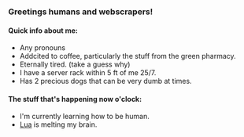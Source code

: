 ### Greetings humans and webscrapers!

#### Quick info about me:
- Any pronouns
- Addcited to coffee, particularly the stuff from the green pharmacy.
- Eternally tired. (take a guess why)
- I have a server rack within 5 ft of me 25/7.
- Has 2 precious dogs that can be very dumb at times.

#### The stuff that's happening now o'clock:
<!-- - Right now I'm working on a [Lil robot gremlin](https://github.com/Maculos/) -->
- I'm currently learning how to be human.
- [Lua](https://www.lua.org/) is melting my brain.
<!--I need help with everything.-->

<!--
### How to contact me:
- [My Site] (https://placeholder-while-i-get-the-domain.com)
- placeholderemail@example.com
- 000-000-0000
-->

